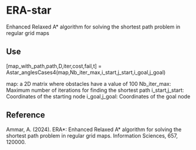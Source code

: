 # ERA-star
Enhanced Relaxed A* algorithm for solving the shortest path problem in regular grid maps

## Use
[map_with_path,path,D,iter,cost,fail,t] = Astar_anglesCases4(map,Nb_iter_max,i_start,j_start,i_goal,j_goal)

map: a 2D matrix where obstacles have a value of 100
Nb_iter_max: Maximum number of iterations for finding the shortest path
i_start,j_start: Coordinates of the starting node
i_goal,j_goal: Coordinates of the goal node

## Reference
Ammar, A. (2024). ERA*: Enhanced Relaxed A* algorithm for solving the shortest path problem in regular grid maps. Information Sciences, 657, 120000.

